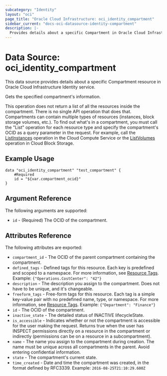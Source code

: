 ```yaml
---
subcategory: "Identity"
layout: "oci"
page_title: "Oracle Cloud Infrastructure: oci_identity_compartment"
sidebar_current: "docs-oci-datasource-identity-compartment"
description: |-
  Provides details about a specific Compartment in Oracle Cloud Infrastructure Identity service
---
```


# Data Source: oci_identity_compartment
This data source provides details about a specific Compartment resource in Oracle Cloud Infrastructure Identity service.

Gets the specified compartment's information.

This operation does not return a list of all the resources inside the compartment. There is no single
API operation that does that. Compartments can contain multiple types of resources (instances, block
storage volumes, etc.). To find out what's in a compartment, you must call the "List" operation for
each resource type and specify the compartment's OCID as a query parameter in the request. For example,
call the [ListInstances](https://docs.cloud.oracle.com/iaas/api/#/en/iaas/20160918/Instance/ListInstances) operation in the Cloud Compute
Service or the [ListVolumes](https://docs.cloud.oracle.com/iaas/api/#/en/iaas/20160918/Volume/ListVolumes) operation in Cloud Block Storage.


## Example Usage

```hcl
data "oci_identity_compartment" "test_compartment" {
	#Required
	id = "${var.compartment_ocid}"
}
```

## Argument Reference

The following arguments are supported:

* `id` - (Required) The OCID of the compartment.


## Attributes Reference

The following attributes are exported:

* `compartment_id` - The OCID of the parent compartment containing the compartment.
* `defined_tags` - Defined tags for this resource. Each key is predefined and scoped to a namespace. For more information, see [Resource Tags](https://docs.cloud.oracle.com/iaas/Content/General/Concepts/resourcetags.htm). Example: `{"Operations.CostCenter": "42"}` 
* `description` - The description you assign to the compartment. Does not have to be unique, and it's changeable.
* `freeform_tags` - Free-form tags for this resource. Each tag is a simple key-value pair with no predefined name, type, or namespace. For more information, see [Resource Tags](https://docs.cloud.oracle.com/iaas/Content/General/Concepts/resourcetags.htm). Example: `{"Department": "Finance"}` 
* `id` - The OCID of the compartment.
* `inactive_state` - The detailed status of INACTIVE lifecycleState.
* `is_accessible` - Indicates whether or not the compartment is accessible for the user making the request. Returns true when the user has INSPECT permissions directly on a resource in the compartment or indirectly (permissions can be on a resource in a subcompartment). 
* `name` - The name you assign to the compartment during creation. The name must be unique across all compartments in the parent. Avoid entering confidential information. 
* `state` - The compartment's current state.
* `time_created` - Date and time the compartment was created, in the format defined by RFC3339.  Example: `2016-08-25T21:10:29.600Z` 

